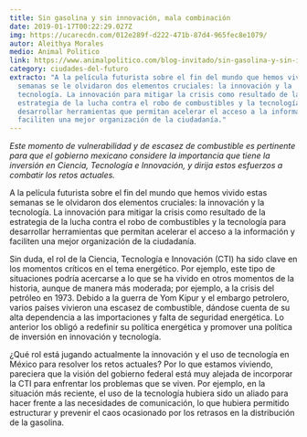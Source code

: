 ```yaml
---
title: Sin gasolina y sin innovación, mala combinación
date: 2019-01-17T00:22:29.027Z
img: https://ucarecdn.com/012e289f-d222-471b-87d4-965fec8e1079/
autor: Aleithya Morales
medio: Animal Politico
link: https://www.animalpolitico.com/blog-invitado/sin-gasolina-y-sin-innovacion-mala-combinacion/
category: ciudades-del-futuro
extracto: "A la película futurista sobre el fin del mundo que hemos vivido estas
  semanas se le olvidaron dos elementos cruciales: la innovación y la
  tecnología. La innovación para mitigar la crisis como resultado de la
  estrategia de la lucha contra el robo de combustibles y la tecnología para
  desarrollar herramientas que permitan acelerar el acceso a la información y
  faciliten una mejor organización de la ciudadanía."
---
```

*Este momento de vulnerabilidad y de escasez de combustible es pertinente para que el gobierno mexicano considere la importancia que tiene la inversión en Ciencia, Tecnología e Innovación, y dirija estos esfuerzos a combatir los retos actuales.*

A la película futurista sobre el fin del mundo que hemos vivido estas semanas se le olvidaron dos elementos cruciales: la innovación y la tecnología. La innovación para mitigar la crisis como resultado de la estrategia de la lucha contra el robo de combustibles y la tecnología para desarrollar herramientas que permitan acelerar el acceso a la información y faciliten una mejor organización de la ciudadanía.

Sin duda, el rol de la Ciencia, Tecnología e Innovación (CTI) ha sido clave en los momentos críticos en el tema energético. Por ejemplo, este tipo de situaciones podría acercarse a lo que se ha vivido en otros momentos de la historia, aunque de manera más moderada; por ejemplo, a la crisis del petróleo en 1973. Debido a la guerra de Yom Kipur y el embargo petrolero, varios países vivieron una escasez de combustible, dándose cuenta de su alta dependencia a las importaciones y falta de seguridad energética. Lo anterior los obligó a redefinir su política energética y promover una política de inversión en innovación y tecnología.

¿Qué rol está jugando actualmente la innovación y el uso de tecnología en México para resolver los retos actuales? Por lo que estamos viviendo, pareciera que la visión del gobierno federal está muy alejada de incorporar la CTI para enfrentar los problemas que se viven. Por ejemplo, en la situación más reciente, el uso de la tecnología hubiera sido un aliado para hacer frente a las necesidades de comunicación, lo que hubiera permitido estructurar y prevenir el caos ocasionado por los retrasos en la distribución de la gasolina.